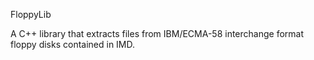 FloppyLib

A C++ library that extracts files from IBM/ECMA-58 interchange format floppy disks contained in IMD.
